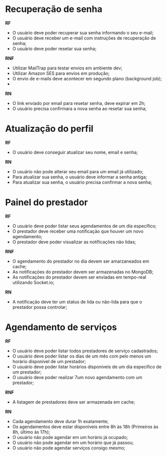 # Recuperação de senha

**RF**

- O usuário deve poder recuperar sua senha informando o seu e-mail;
- O usuário deve receber um e-mail com instruções de recuperação de senha;
- O usuário deve poder resetar sua senha;

**RNF**

- Utilizar MailTrap para testar envios em ambiente dev;
- Utilizar Amazon SES para envios em produção;
- O envio de e-mails deve acontecer em segundo plano (background job);
-

**RN**

- O link enviado por email para resetar senha, deve expirar em 2h;
- O usuário precisa confirmara a nova senha ao resetar sua senha;


# Atualização do perfil

**RF**

- O usuário deve conseguir atualizar seu nome, email e senha;

**RN**

- O usuário não pode alterar seu email para um email já utilizado;
- Para atualizar sua senha, o usuário deve informar a senha antiga;
- Para atualizar sua senha, o usuário precisa confirmar a nova senha;

# Painel do prestador

**RF**

- O usuário deve poder listar seus agendamentos de um dia específico;
- O prestador deve receber uma notificação que houver um novo agendamento;
- O prestador deve poder visualizar as notificações não lidas;

**RNF**

- O agendamento do prestador no dia devem ser amarzaneados em cache;
- As notificações do prestador devem ser armazenadas no MongoDB;
- As notificações do prestador devem ser enviadas em tempo-real utilizando Socket.io;



**RN**

- A notificação deve ter um status de lida ou não-lida para que o prestador possa controlar;


# Agendamento de serviços

**RF**

- O usuário deve poder listar todos prestadores de serviço cadastrados;
- O usuário deve poder listar os dias de um mês com pelo menos um horário disponível de um prestador;
- O usuário deve poder listar horários disponíveis de um dia específico de um prestador;
- O usuário deve poder realizar 7um novo agendamento com um prestador;

**RNF**

- A listagem de prestadores deve ser armazenada em cache;

**RN**

- Cada agendamento deve durar 1h exatamente;
- Os agendamentos deve estar disponíveis entre 8h às 18h (Primeiros às 8h, último às 17h);
- O usuário não pode agendar em um horário já ocupado;
- O usuário não pode agendar em um horário que já passou;
- O usuário não pode agendar serviços consigo mesmo;

